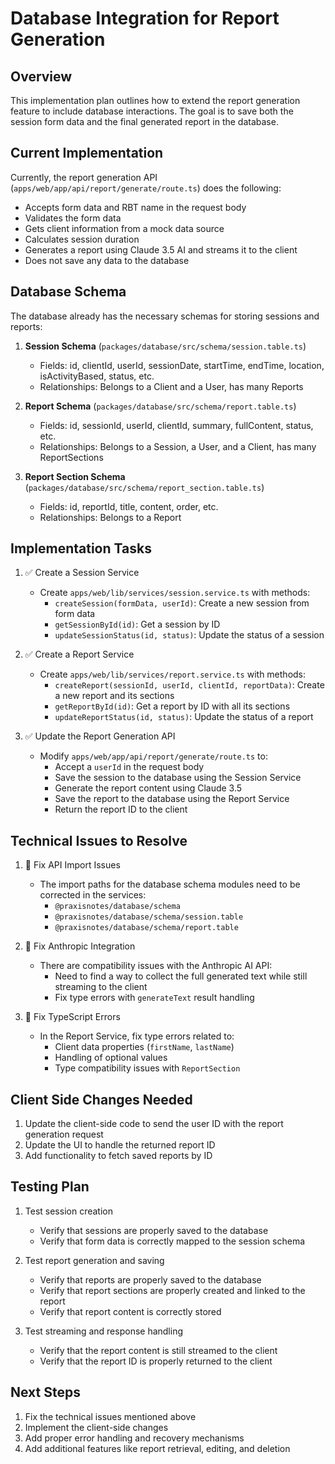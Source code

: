 # Database Integration for Report Generation

## Overview

This implementation plan outlines how to extend the report generation feature to include database interactions. The goal is to save both the session form data and the final generated report in the database.

## Current Implementation

Currently, the report generation API (`apps/web/app/api/report/generate/route.ts`) does the following:

- Accepts form data and RBT name in the request body
- Validates the form data
- Gets client information from a mock data source
- Calculates session duration
- Generates a report using Claude 3.5 AI and streams it to the client
- Does not save any data to the database

## Database Schema

The database already has the necessary schemas for storing sessions and reports:

1. **Session Schema** (`packages/database/src/schema/session.table.ts`)

   - Fields: id, clientId, userId, sessionDate, startTime, endTime, location, isActivityBased, status, etc.
   - Relationships: Belongs to a Client and a User, has many Reports

2. **Report Schema** (`packages/database/src/schema/report.table.ts`)

   - Fields: id, sessionId, userId, clientId, summary, fullContent, status, etc.
   - Relationships: Belongs to a Session, a User, and a Client, has many ReportSections

3. **Report Section Schema** (`packages/database/src/schema/report_section.table.ts`)
   - Fields: id, reportId, title, content, order, etc.
   - Relationships: Belongs to a Report

## Implementation Tasks

1. ✅ Create a Session Service

   - Create `apps/web/lib/services/session.service.ts` with methods:
     - `createSession(formData, userId)`: Create a new session from form data
     - `getSessionById(id)`: Get a session by ID
     - `updateSessionStatus(id, status)`: Update the status of a session

2. ✅ Create a Report Service

   - Create `apps/web/lib/services/report.service.ts` with methods:
     - `createReport(sessionId, userId, clientId, reportData)`: Create a new report and its sections
     - `getReportById(id)`: Get a report by ID with all its sections
     - `updateReportStatus(id, status)`: Update the status of a report

3. ✅ Update the Report Generation API
   - Modify `apps/web/app/api/report/generate/route.ts` to:
     - Accept a `userId` in the request body
     - Save the session to the database using the Session Service
     - Generate the report content using Claude 3.5
     - Save the report to the database using the Report Service
     - Return the report ID to the client

## Technical Issues to Resolve

1. 🔧 Fix API Import Issues

   - The import paths for the database schema modules need to be corrected in the services:
     - `@praxisnotes/database/schema`
     - `@praxisnotes/database/schema/session.table`
     - `@praxisnotes/database/schema/report.table`

2. 🔧 Fix Anthropic Integration

   - There are compatibility issues with the Anthropic AI API:
     - Need to find a way to collect the full generated text while still streaming to the client
     - Fix type errors with `generateText` result handling

3. 🔧 Fix TypeScript Errors
   - In the Report Service, fix type errors related to:
     - Client data properties (`firstName`, `lastName`)
     - Handling of optional values
     - Type compatibility issues with `ReportSection`

## Client Side Changes Needed

1. Update the client-side code to send the user ID with the report generation request
2. Update the UI to handle the returned report ID
3. Add functionality to fetch saved reports by ID

## Testing Plan

1. Test session creation

   - Verify that sessions are properly saved to the database
   - Verify that form data is correctly mapped to the session schema

2. Test report generation and saving

   - Verify that reports are properly saved to the database
   - Verify that report sections are properly created and linked to the report
   - Verify that report content is correctly stored

3. Test streaming and response handling
   - Verify that the report content is still streamed to the client
   - Verify that the report ID is properly returned to the client

## Next Steps

1. Fix the technical issues mentioned above
2. Implement the client-side changes
3. Add proper error handling and recovery mechanisms
4. Add additional features like report retrieval, editing, and deletion

